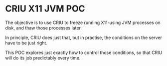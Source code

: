 # CRIU X11 JVM POC

The objective is to use CRIU to freeze running X11-using JVM processes on disk,
and thaw those processes later.

In principle, CRIU does just that, but in practise, the conditions on the server
have to be just right.

This POC explores just exactly how to control those conditions, so that CRIU will
do its job predictably every time.

